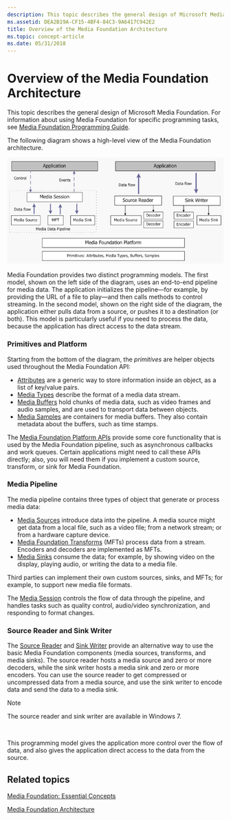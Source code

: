 ```yaml
---
description: This topic describes the general design of Microsoft Media Foundation. For information about using Media Foundation for specific programming tasks, see Media Foundation Programming Guide.
ms.assetid: DEA2B19A-CF15-4BF4-84C3-9A6417C942E2
title: Overview of the Media Foundation Architecture
ms.topic: concept-article
ms.date: 05/31/2018
---
```


# Overview of the Media Foundation Architecture

This topic describes the general design of Microsoft Media Foundation. For information about using Media Foundation for specific programming tasks, see [Media Foundation Programming Guide](media-foundation-programming-guide.md).

The following diagram shows a high-level view of the Media Foundation architecture.

![diagram showing a high-level view of the media foundation architecture.](images/mfarch01.png)

Media Foundation provides two distinct programming models. The first model, shown on the left side of the diagram, uses an end-to-end pipeline for media data. The application initializes the pipeline—for example, by providing the URL of a file to play—and then calls methods to control streaming. In the second model, shown on the right side of the diagram, the application either pulls data from a source, or pushes it to a destination (or both). This model is particularly useful if you need to process the data, because the application has direct access to the data stream.

### Primitives and Platform

Starting from the bottom of the diagram, the *primitives* are helper objects used throughout the Media Foundation API:

-   [Attributes](attributes-and-properties.md) are a generic way to store information inside an object, as a list of key/value pairs.
-   [Media Types](media-types.md) describe the format of a media data stream.
-   [Media Buffers](media-buffers.md) hold chunks of media data, such as video frames and audio samples, and are used to transport data between objects.
-   [Media Samples](media-samples.md) are containers for media buffers. They also contain metadata about the buffers, such as time stamps.

The [Media Foundation Platform APIs](media-foundation-platform-apis.md) provide some core functionality that is used by the Media Foundation pipeline, such as asynchronous callbacks and work queues. Certain applications might need to call these APIs directly; also, you will need them if you implement a custom source, transform, or sink for Media Foundation.

### Media Pipeline

The media pipeline contains three types of object that generate or process media data:

-   [Media Sources](media-sources.md) introduce data into the pipeline. A media source might get data from a local file, such as a video file; from a network stream; or from a hardware capture device.
-   [Media Foundation Transforms](media-foundation-transforms.md) (MFTs) process data from a stream. Encoders and decoders are implemented as MFTs.
-   [Media Sinks](media-sinks.md) consume the data; for example, by showing video on the display, playing audio, or writing the data to a media file.

Third parties can implement their own custom sources, sinks, and MFTs; for example, to support new media file formats.

The [Media Session](media-session.md) controls the flow of data through the pipeline, and handles tasks such as quality control, audio/video synchronization, and responding to format changes.

### Source Reader and Sink Writer

The [Source Reader](source-reader.md) and [Sink Writer](sink-writer.md) provide an alternative way to use the basic Media Foundation components (media sources, transforms, and media sinks). The source reader hosts a media source and zero or more decoders, while the sink writer hosts a media sink and zero or more encoders. You can use the source reader to get compressed or uncompressed data from a media source, and use the sink writer to encode data and send the data to a media sink.

> [!Note]  
> The source reader and sink writer are available in Windows 7.

 

This programming model gives the application more control over the flow of data, and also gives the application direct access to the data from the source.

## Related topics

<dl> <dt>

[Media Foundation: Essential Concepts](media-foundation-programming--essential-concepts.md)
</dt> <dt>

[Media Foundation Architecture](media-foundation-architecture.md)
</dt> </dl>

 

 



